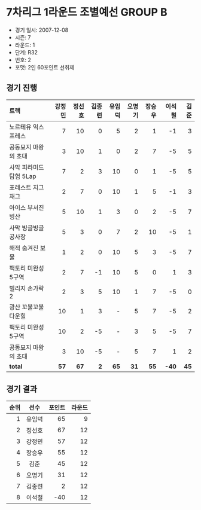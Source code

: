 # 7차리그 1라운드 조별예선 GROUP B

- 경기 일시: 2007-12-08
- 시즌: 7
- 라운드: 1
- 단계: R32
- 번호: 2
- 포맷: 2인 60포인트 선취제





## 경기 진행

| 트랙 | 강정민 | 정선호 | 김종련 | 유임덕 | 오명기 | 장승우 | 이석철 | 김준 |
|:---|---:|---:|---:|---:|---:|---:|---:|---:|
| 노르테유 익스프레스 | 7 | 10 | 0 | 5 | 2 | 1 | -1 | 3 |
| 공동묘지 마왕의 초대 | 3 | 10 | 1 | 0 | 2 | 7 | -5 | 5 |
| 사막 피라미드 탐험 5Lap | 7 | 2 | 3 | 10 | 0 | 1 | -5 | 5 |
| 포레스트 지그재그 | 2 | 7 | 0 | 10 | 1 | 5 | -1 | 3 |
| 아이스 부서진 빙산 | 5 | 10 | 1 | 3 | 0 | 2 | -5 | 7 |
| 사막 빙글빙글 공사장 | 5 | 3 | 0 | 7 | 2 | 10 | -5 | 1 |
| 해적 숨겨진 보물 | 1 | 2 | 0 | 10 | 5 | 3 | -5 | 7 |
| 팩토리 미완성 5구역 | 2 | 7 | -1 | 10 | 5 | 0 | 1 | 3 |
| 빌리지 손가락 2 | 2 | 3 | 5 | 10 | 1 | 7 | -5 | 0 |
| 광산 꼬불꼬불 다운힐 | 10 | 1 | 3 | - | 5 | 7 | -5 | 2 |
| 팩토리 미완성 5구역 | 10 | 2 | -5 | - | 3 | 5 | -5 | 7 |
| 공동묘지 마왕의 초대 | 3 | 10 | -5 | - | 5 | 7 | 1 | 2 |
| __total__ | __57__ | __67__ | __2__ | __65__ | __31__ | __55__ | __-40__ | __45__ |




## 경기 결과

| 순위 | 선수 | 포인트 | 라운드 |
|---:|:---:|---:|---:|
| 1 | 유임덕 | 65 | 9 |
| 2 | 정선호 | 67 | 12 |
| 3 | 강정민 | 57 | 12 |
| 4 | 장승우 | 55 | 12 |
| 5 | 김준 | 45 | 12 |
| 6 | 오명기 | 31 | 12 |
| 7 | 김종련 | 2 | 12 |
| 8 | 이석철 | -40 | 12 |

